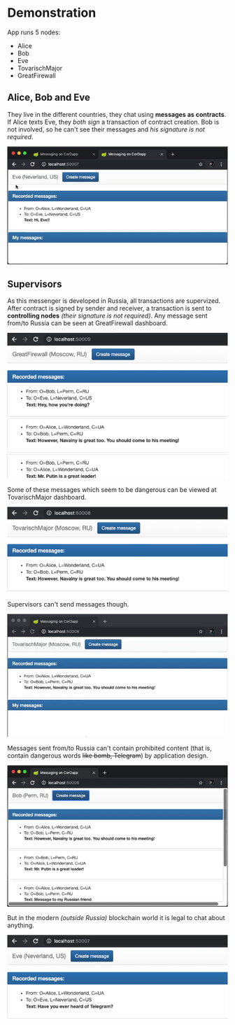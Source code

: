 # Demonstration

App runs 5 nodes:
- Alice
- Bob
- Eve
- TovarischMajor
- GreatFirewall

## Alice, Bob and Eve
They live in the different countries, they chat using **messages as contracts**. If Alice texts Eve, they *both sign* a transaction of contract creation.
Bob is not involved, so he can't see their messages and *his signature is not required*.

![GIF: Alice sends a message to Eve](assets/Eve-texts-Alice.gif)

## Supervisors
As this messenger is developed in Russia, all transactions are supervized. After contract is signed by sender and receiver, a transaction is sent to **controlling nodes** *(their signature is not required)*.
Any message sent from/to Russia can be seen at GreatFirewall dashboard.

![Image: GreatFirewall dashboard](assets/GreatFirewall.png)

Some of these messages which seem to be dangerous can be viewed at TovarischMajor dashboard.

![Image: TovarischMajor dashboard](assets/TovarischMajor.png)

Supervisors can't send messages though.

![GIF: TovarischMajor tries to send a message](assets/supervisors-cant-chat.gif)

Messages sent from/to Russia can't contain prohibited content (that is, contain dangerous words ~~like bomb, Telegram~~) by application design.

![GIF: Bob sends Alice a message about prohibited messenger](assets/prohibited-message-in-RU.gif)

But in the modern *(outside Russia)* blockchain world it is legal to chat about anything.

![Image: Alice sent a message to Eve about messenger which is prohibited in Russia](assets/not-prohibited-outside-RU.png)
